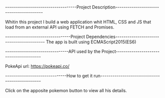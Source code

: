------------------------------------Project Description-----------------------------------------

Whitin this project I build a web application whit HTML, CSS and JS that load from an external API using FETCH and Promises.



---------------------------------Project Dependencies------------------------------------------
The app is built using ECMAScript2015(ES6)



--------------------------------API used by the Project----------------------------------------

PokeApi url: https://pokeapi.co/



-------------------------------How to get it run------------------------------------------------

Click on the apposite pokemon button to view all his details.
